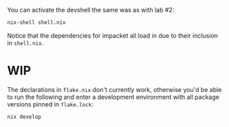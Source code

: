 You can activate the devshell the same was as with lab #2:
```sh
nix-shell shell.nix
```
Notice that the dependencies for impacket all load in due to their inclusion in `shell.nix`.

# WIP
The declarations in `flake.nix` don't currently work, otherwise you'd be able to run the following and enter a development environment with all package versions pinned in `flake.lock`:
```sh
nix develop
```
